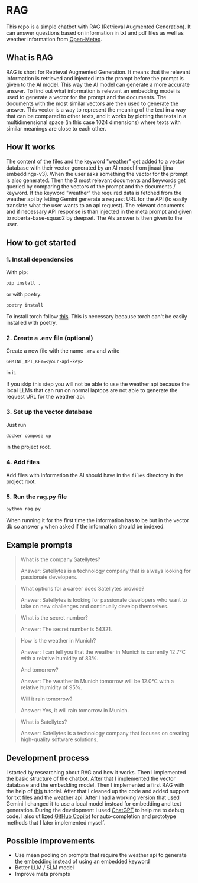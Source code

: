 # RAG

This repo is a simple chatbot with RAG (Retrieval Augmented Generation).
It can answer questions based on information in txt and pdf files as well as weather information from [Open-Meteo](https://open-meteo.com/).

## What is RAG
RAG is short for Retrieval Augmented Generation. It means that the relevant information is retrieved and injected into the prompt before the prompt is given to the AI model. This way the AI model can generate a more accurate answer.
To find out what information is relevant an embedding model is used to generate a vector for the prompt and the documents. The documents with the most similar vectors are then used to generate the answer. 
This vector is a way to represent the meaning of the text in a way that can be compared to other texts, and it works by plotting the texts in a multidimensional space (in this case 1024 dimensions) where texts with similar meanings are close to each other.

## How it works
The content of the files and the keyword "weather" get added to a vector database with their vector generated by an AI model from jinaai (jina-embeddings-v3).
When the user asks something the vector for the prompt is also generated. Then the 3 most relevant documents and keywords get queried by comparing the vectors of the prompt and the documents / keyword. If the keyword "weather" the required data is fetched from the weather api by letting Gemini generate a request URL for the API (to easily translate what the user wants to an api request). The relevant documents and if necessary API response is than injected in the meta prompt and given to roberta-base-squad2 by deepset. The AIs answer is then given to the user.

## How to get started
### 1. Install dependencies
With pip:
```bash
pip install .
```
or with poetry:
```bash
poetry install
```
To install torch follow [this](https://pytorch.org/get-started/locally/). This is necessary because torch can't be easily installed with poetry. 

### 2. Create a .env file (optional)
Create a new file with the name `.env` and write
```.env
GEMINI_API_KEY=<your-api-key>
```
in it.

If you skip this step you will not be able to use the weather api because the local LLMs that can run on normal laptops are not able to generate the request URL for the weather api.

### 3. Set up the vector database
Just run
```bash
docker compose up
```
in the project root.

### 4. Add files
Add files with information the AI should have in the `files` directory in the project root.

### 5. Run the rag.py file
```bash
python rag.py
```
When running it for the first time the information has to be but in the vector db so answer `y` when asked if the information should be indexed.

## Example prompts


> What is the company Satellytes?
> 
> Answer: Satellytes is a technology company that is always looking for passionate developers. 

> What options for a career does Satellytes provide?
> 
> Answer: Satellytes is looking for passionate developers who want to take on new challenges and continually develop themselves. 

> What is the secret number?
> 
> Answer: The secret number is 54321. 

> How is the weather in Munich?
> 
> Answer: I can tell you that the weather in Munich is currently 12.7°C with a relative humidity of 83%. 
> 
> And tomorrow?
> 
> Answer: The weather in Munich tomorrow will be 12.0°C with a relative humidity of 95%.
> 
> Will it rain tomorrow?
> 
> Answer: Yes, it will rain tomorrow in Munich. 

> What is Satellytes?
> 
> Answer: Satellytes is a technology company that focuses on creating high-quality software solutions.

## Development process
I started by researching about RAG and how it works. Then I implemented the basic structure of the chatbot. After that I implemented the vector database and the embedding model. Then I implemented a first RAG with the help of [this](https://medium.com/@myscale/how-to-build-a-rag-powered-chatbot-with-google-gemini-and-myscaledb-79c0024cd237) tutorial. After that I cleaned up the code and added support for txt files and the weather api. After I had a working version that used Gemini I changed it to use a local model instead for embedding and text generation.
During the development I used [ChatGPT](https://chatgpt.com) to help me to debug code. I also utilized [GitHub Copilot](https://copilot.github.com/) for auto-completion and prototype methods that I later implemented myself.

## Possible improvements

- Use mean pooling on prompts that require the weather api to generate the embedding instead of using an embedded keyword
- Better LLM / SLM model
- Improve meta prompts